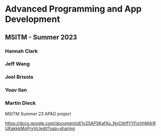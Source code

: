 # Advanced Programming and App Development
## MSITM - Summer 2023
### Hannah Clark
### Jeff Wang
### Joel Brisola
### Yoav Ilan
### Martin Dieck
MSITM Summer 23 APAD project

https://docs.google.com/document/d/1v25AP5KafXo_NyCtkffYYFjchhMdrRUKakkkMoPryVc/edit?usp=sharing
